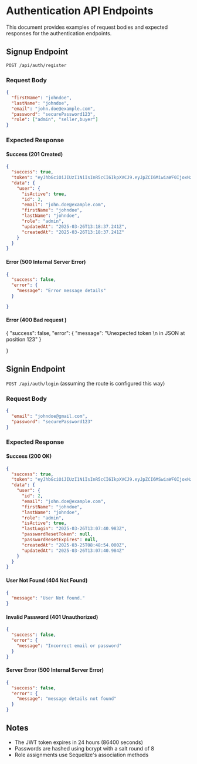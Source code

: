# Authentication API Endpoints

This document provides examples of request bodies and expected responses for the authentication endpoints.

## Signup Endpoint

`POST /api/auth/register` 

### Request Body

```json
{
  "firstName": "johndoe",
  "lastName": "johndoe",
  "email": "john.doe@example.com",
  "password": "securePassword123",
  "role": ["admin", "seller,buyer"]  
}
```

### Expected Response

#### Success (201 Created)

```json
{
  "success": true,
  "token": "eyJhbGciOiJIUzI1NiIsInR5cCI6IkpXVCJ9.eyJpZCI6MiwiaWF0IjoxNzQyOTk1MTE3LCJleHAiOjE3NDMwODE1MTd9.H8iDcPAGweFTS_FsywaV0n3XTYR5au4y1os_ig4nGAg",
  "data": {
    "user": {
      "isActive": true,
      "id": 2,
      "email": "john.doe@example.com",
      "firstName": "johndoe",
      "lastName": "johndoe",
      "role": "admin",
      "updatedAt": "2025-03-26T13:18:37.241Z",
      "createdAt": "2025-03-26T13:18:37.241Z"
    }
  }
}
```

#### Error (500 Internal Server Error)

```json
{
  "success": false,
  "error": {
    "message": "Error message details"
  }

}
```

#### Error (400 Bad request )
{
  "success": false,
  "error": {
    "message": "Unexpected token \n in JSON at position 123"
  }

}

## Signin Endpoint

`POST /api/auth/login` (assuming the route is configured this way)

### Request Body

```json
{
  "email": "johndoe@gmail.com",
  "password": "securePassword123"
}
```

### Expected Response

#### Success (200 OK)

```json
{
  "success": true,
  "token": "eyJhbGciOiJIUzI1NiIsInR5cCI6IkpXVCJ9.eyJpZCI6MSwiaWF0IjoxNzQyOTk0NDYwLCJleHAiOjE3NDMwODA4NjB9.qFLLgEKwJSeqbHDfx9Jg5wKQhAck6kGqtjUm8NWzvLU",
  "data": {
    "user": {
      "id": 2,
      "email": "john.doe@example.com",
      "firstName": "johndoe",
      "lastName": "johndoe",
      "role": "admin",
      "isActive": true,
      "lastLogin": "2025-03-26T13:07:40.983Z",
      "passwordResetToken": null,
      "passwordResetExpires": null,
      "createdAt": "2025-03-25T08:48:54.000Z",
      "updatedAt": "2025-03-26T13:07:40.984Z"
    }
  }
}
```

#### User Not Found (404 Not Found)

```json
{
  "message": "User Not found."
}
```

#### Invalid Password (401 Unauthorized)

```json
{
  "success": false,
  "error": {
    "message": "Incorrect email or password"
  }
}
```

#### Server Error (500 Internal Server Error)

```json
{
  "success": false,
  "error": {
    "message": "message details not found"
  }
}
```

## Notes

- The JWT token expires in 24 hours (86400 seconds)
- Passwords are hashed using bcrypt with a salt round of 8
- Role assignments use Sequelize's association methods
